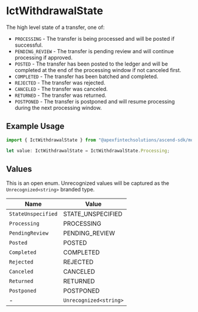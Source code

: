 # IctWithdrawalState

The high level state of a transfer, one of:
- `PROCESSING` - The transfer is being processed and will be posted if successful.
- `PENDING_REVIEW` - The transfer is pending review and will continue processing if approved.
- `POSTED` - The transfer has been posted to the ledger and will be completed at the end of the processing window if not canceled first.
- `COMPLETED` - The transfer has been batched and completed.
- `REJECTED` - The transfer was rejected.
- `CANCELED` - The transfer was canceled.
- `RETURNED` - The transfer was returned.
- `POSTPONED` - The transfer is postponed and will resume processing during the next processing window.

## Example Usage

```typescript
import { IctWithdrawalState } from "@apexfintechsolutions/ascend-sdk/models/components";

let value: IctWithdrawalState = IctWithdrawalState.Processing;
```

## Values

This is an open enum. Unrecognized values will be captured as the `Unrecognized<string>` branded type.

| Name                   | Value                  |
| ---------------------- | ---------------------- |
| `StateUnspecified`     | STATE_UNSPECIFIED      |
| `Processing`           | PROCESSING             |
| `PendingReview`        | PENDING_REVIEW         |
| `Posted`               | POSTED                 |
| `Completed`            | COMPLETED              |
| `Rejected`             | REJECTED               |
| `Canceled`             | CANCELED               |
| `Returned`             | RETURNED               |
| `Postponed`            | POSTPONED              |
| -                      | `Unrecognized<string>` |